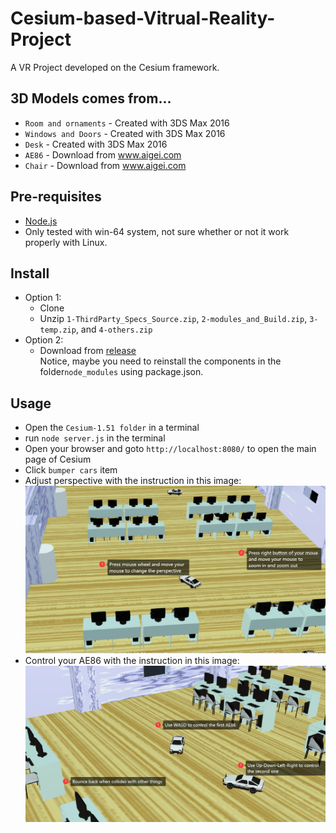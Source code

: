 Cesium-based-Vitrual-Reality-Project
========
A VR Project developed on the Cesium framework.

3D Models comes from...
----
* `Room and ornaments` - Created with 3DS Max 2016
* `Windows and Doors` - Created with 3DS Max 2016
* `Desk` - Created with 3DS Max 2016
* `AE86` - Download from www.aigei.com
* `Chair` - Download from www.aigei.com

Pre-requisites
----
* [Node.js](https://nodejs.org/en/)
* Only tested with win-64 system, not sure whether or not it work properly with Linux.

Install
----
* Option 1: 
  * Clone
  * Unzip `1-ThirdParty_Specs_Source.zip`, `2-modules_and_Build.zip`, `3-temp.zip`, and `4-others.zip`
* Option 2:
  * Download from [release](https://github.com/YW-Ma/Cesium-based-Vitrual-Reality-Project/releases)\
Notice, maybe you need to reinstall the components in the folder`node_modules` using package.json.

Usage
----
* Open the `Cesium-1.51 folder` in a terminal
* run `node server.js` in the terminal
* Open your browser and goto `http://localhost:8080/` to open the main page of Cesium
* Click `bumper cars` item
* Adjust perspective with the instruction in this image:\
![](https://github.com/YW-Ma/Cesium-based-Vitrual-Reality-Project/blob/master/images/HELP2.jpg)
* Control your AE86 with the instruction in this image:\
![](https://github.com/YW-Ma/Cesium-based-Vitrual-Reality-Project/blob/master/images/HELP1.jpg)
